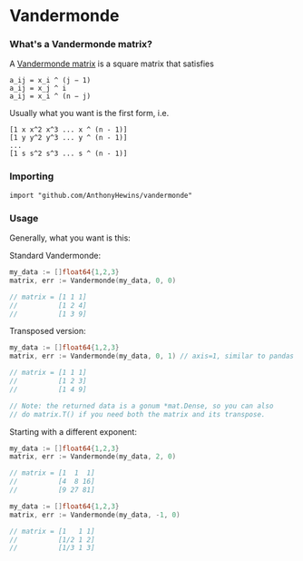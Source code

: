 # Vandermonde

### What's a Vandermonde matrix?

A [Vandermonde matrix](https://proofwiki.org/wiki/Definition:Vandermonde_Matrix) is a square matrix that satisfies

```
a_ij = x_i ^ (j − 1)
a_ij = x_j ^ i
a_ij = x_i ^ (n − j)
```

Usually what you want is the first form, i.e.

```
[1 x x^2 x^3 ... x ^ (n - 1)]
[1 y y^2 y^3 ... y ^ (n - 1)]
...
[1 s s^2 s^3 ... s ^ (n - 1)]
```

### Importing
```
import "github.com/AnthonyHewins/vandermonde" 
```

### Usage

Generally, what you want is this:

Standard Vandermonde:
```go
my_data := []float64{1,2,3}
matrix, err := Vandermonde(my_data, 0, 0)

// matrix = [1 1 1]
//          [1 2 4]
//          [1 3 9]
```

Transposed version:
```go
my_data := []float64{1,2,3}
matrix, err := Vandermonde(my_data, 0, 1) // axis=1, similar to pandas and other data science langs

// matrix = [1 1 1]
//          [1 2 3]
//          [1 4 9]

// Note: the returned data is a gonum *mat.Dense, so you can also
// do matrix.T() if you need both the matrix and its transpose.
```

Starting with a different exponent:
```go
my_data := []float64{1,2,3}
matrix, err := Vandermonde(my_data, 2, 0)

// matrix = [1  1  1]
//          [4  8 16]
//          [9 27 81]

my_data := []float64{1,2,3}
matrix, err := Vandermonde(my_data, -1, 0)

// matrix = [1   1 1]
//          [1/2 1 2]
//          [1/3 1 3]
```
